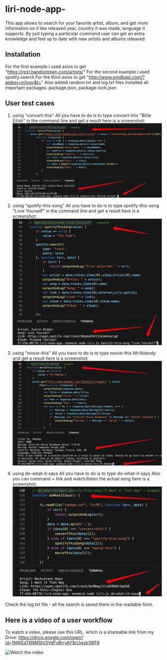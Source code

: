 # liri-node-app-

This app allows to search for your favorite artist, album, and get more information on it like released year, country it was made, language it supports. By just typing a particular command user can get an extra knowledge and feel up to date with new artists and albums releaved.

## Installation
For the first example i used axios to get "https://rest.bandsintown.com/artists/"
For the second example i used spotify.search
For the third axios to get "http://www.omdbapi.com/?apikey=trilogy&t="
Also added random.txt and log.txt files
Installed all important packages: package.json, package-lock.json

## User test cases
1. using "concert-this"
All you have to do is to type concert-this "Billie Eilish" in the command line 
and get a result
here is a screenshot:
![Screenshot](assets/images/concertThis.png)

2. using "spotify-this-song"
All you have to do is to type spotify-this-song "Love Yourself" in the command line
and get a result
here is a screenshot:
![Screenshot](assets/images/spotify-this-song.png)

3. using "movie-this"
All you have to do is to type movie-this Mr.Nobody
and get a result
here is a screenshot: 
![Screenshot](assets/images/movie-this.png)

4. using do-what-it-says 
All you have to do is to type do-what-it-says
Also you can command + link and watch/listen the actual song
here is a screenshot: 
![Screenshot](assets/images/do-what-it-says.png)

Check the log.txt file - all the search is saved there in the readable form.

## Here is a video of a user workflow 
To watch a video, please use this URL, which is a shareable link from my Drive:
https://drive.google.com/open?id=1NWEaT6NMSht3VdFvBrrvAY8rUwzk1WF8 

![Watch the video](assets/images/LIRI_VIDEO_USERS_FLOW.gif)